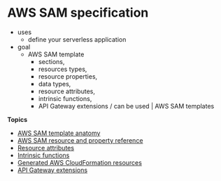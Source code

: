 # AWS SAM specification<a name="sam-specification"></a>

* uses
  * define your serverless application
* goal
  * AWS SAM template
    * sections,
    * resources types,
    * resource properties,
    * data types,
    * resource attributes,
    * intrinsic functions,
    * API Gateway extensions / can be used | AWS SAM templates

**Topics**
+ [AWS SAM template anatomy](sam-specification-template-anatomy.md)
+ [AWS SAM resource and property reference](sam-specification-resources-and-properties.md)
+ [Resource attributes](sam-specification-resource-attributes.md)
+ [Intrinsic functions](sam-specification-intrinsic-functions.md)
+ [Generated AWS CloudFormation resources](sam-specification-generated-resources.md)
+ [API Gateway extensions](sam-specification-api-gateway-extensions.md)